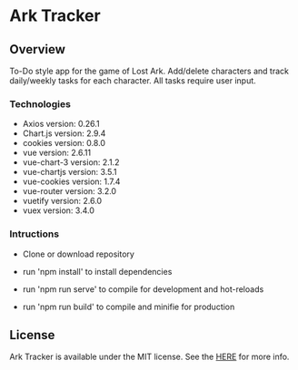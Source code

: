 # Ark Tracker

## Overview

To-Do style app for the game of Lost Ark. Add/delete characters and track daily/weekly tasks for each character. All tasks require user input.

### Technologies

- Axios version: 0.26.1
- Chart.js version: 2.9.4
- cookies version: 0.8.0
- vue version: 2.6.11
- vue-chart-3 version: 2.1.2
- vue-chartjs version: 3.5.1
- vue-cookies version: 1.7.4
- vue-router version: 3.2.0
- vuetify version: 2.6.0
- vuex version: 3.4.0

### Intructions

- Clone or download repository

- run 'npm install' to install dependencies

- run 'npm run serve' to compile for development and hot-reloads

- run 'npm run build' to compile and minifie for production

## License

Ark Tracker is available under the MIT license. See the [HERE](LICENSE.MIT) for more info.
